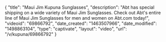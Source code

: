 {
    "title": "Maui Jim Kupuna Sunglasses",
    "description": "Abt has special shipping on a wide variety of Maui Jim Sunglasses. Check out Abt's entire line of Maui Jim Sunglasses for men and women on Abt.com today!",
    "videoid": "69866792",
    "date_created": "1463507966",
    "date_modified": "1498863104",
    "type": "captivate",
    "layout": "video",
    "url": "\/v\/kupuna\/69866792"
}